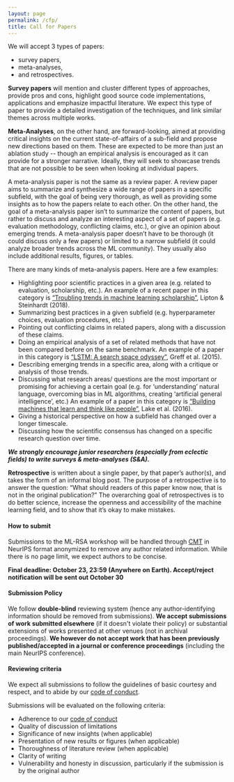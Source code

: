 ```yaml
---
layout: page
permalink: /cfp/
title: Call for Papers
---
```


We will accept 3 types of papers: 
* survey papers, 
* meta-analyses, 
* and retrospectives. 

**Survey papers** will mention and cluster different types of approaches, provide pros and cons, highlight good source code implementations, applications and emphasize impactful literature. We expect this type of paper to provide a detailed investigation of the techniques, and link similar themes across multiple works. 

**Meta-Analyses**, on the other hand, are forward-looking, aimed at providing critical insights on the current state-of-affairs of a sub-field and propose new directions based on them. These are expected to be more than just an ablation study -- though an empirical analysis is encouraged as it can provide for a stronger narrative. Ideally, they will seek to showcase trends that are not possible to be seen when looking at individual papers.

A meta-analysis paper is not the same as a review paper. A review paper aims to summarize and synthesize a wide range of papers in a specific subfield, with the goal of being very thorough, as well as providing some insights as to how the papers relate to each other. On the other hand, the goal of a meta-analysis paper isn’t to summarize the content of papers, but rather to discuss and analyze an interesting aspect of a set of papers (e.g. evaluation methodology, conflicting claims, etc.), or give an opinion about emerging trends.  A meta-analysis paper doesn’t have to be thorough (it could discuss only a few papers) or limited to a narrow subfield (it could analyze broader trends across the ML community). They usually also include additional results, figures, or tables. 

There are many kinds of meta-analysis papers.  Here are a few examples:
- Highlighting poor scientific practices in a given area (e.g. related to evaluation, scholarship, etc.). An example of a recent paper in this category is [“Troubling trends in machine learning scholarship”](https://arxiv.org/pdf/1807.03341.pdf), Lipton & Steinhardt (2018). 
- Summarizing best practices in a given subfield (e.g. hyperparameter choices, evaluation procedures, etc.) 
- Pointing out conflicting claims in related papers, along with a discussion of these claims.
- Doing an empirical analysis of a set of related methods that have not been compared before on the same benchmark. An example of a paper in this category is [“LSTM: A search space odyssey”](https://arxiv.org/pdf/1503.04069.pdf), Greff et al. (2015). 
- Describing emerging trends in a specific area, along with a critique or analysis of those trends. 
- Discussing what research areas/ questions are the most important or promising for achieving a certain goal (e.g. for ‘understanding’ natural language, overcoming bias in ML algorithms, creating ‘artificial general intelligence’, etc.) An example of a paper in this category is [“Building machines that learn and think like people”](https://arxiv.org/pdf/1604.00289.pdf), Lake et al. (2016). 
- Giving a historical perspective on how a subfield has changed over a longer timescale. 
- Discussing how the scientific consensus has changed on a specific research question over time.

**_We strongly encourage junior researchers (especially from eclectic fields) to write surveys & meta-analyses (S&A)._**

**Retrospective** is written about a single paper, by that paper’s author(s), and takes the form of an informal blog post. 
The purpose of a retrospective is to answer the question: “What should readers of this paper know now, that is not in the original publication?” 
The overarching goal of retrospectives is to do better science, increase the openness and accessibility of the machine learning field, and to show that it’s okay to make mistakes.

#### How to submit

Submissions to the ML-RSA workshop will be handled through [CMT](https://cmt3.research.microsoft.com/MLRSA2020) in NeurIPS format anonymized to remove any author related information. While there is no page limit, we expect authors to be concise. 

**Final deadline: October 23, 23:59 (Anywhere on Earth). Accept/reject notification will be sent out October 30**

#### Submission Policy
We follow **double-blind** reviewing system (hence any author-identifying information should be removed from submissions).
**We accept submissions of work submitted elsewhere** (if it doesn't violate their policy) or substantial extensions of works presented at other venues (not in archival proceedings). 
**We however do not accept work that has been previously published/accepted in a journal or conference proceedings** (including the main NeurIPS conference).

#### Reviewing criteria

We expect all submissions to follow the guidelines of basic courtesy and respect, and to abide by our [code of conduct](https://ml-retrospectives.github.io/coc).

Submissions will be evaluated on the following criteria:

- Adherence to our [code of conduct](https://ml-retrospectives.github.io/coc)
- Quality of discussion of limitations
- Significance of new insights (when applicable)
- Presentation of new results or figures (when applicable)
- Thoroughness of literature review (when applicable)
- Clarity of writing
- Vulnerability and honesty in discussion, particularly if the submission is by the original author
